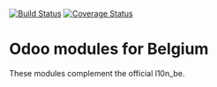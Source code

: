 [![Build Status](https://travis-ci.org/OCA/l10n-belgium.svg?branch=7.0)](https://travis-ci.org/OCA/l10n-belgium)
[![Coverage Status](https://coveralls.io/repos/OCA/l10n-belgium/badge.png?branch=7.0)](https://coveralls.io/r/OCA/l10n-belgium?branch=7.0)

Odoo modules for Belgium
========================

These modules complement the official l10n_be.
